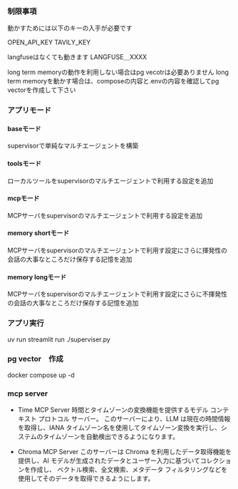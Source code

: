 ### 制限事項

動かすためには以下のキーの入手が必要です

OPEN_API_KEY
TAVILY_KEY

langfuseはなくても動きます
LANGFUSE＿XXXX

long term memoryの動作を利用しない場合はpg vecotrは必要ありません
long term memoryを動かす場合は、composeの内容と.envの内容を確認してpg vectorを作成して下さい

### アプリモード

#### baseモード
supervisorで単純なマルチエージェントを構築

#### toolsモード
ローカルツールをsupervisorのマルチエージェントで利用する設定を追加

#### mcpモード
MCPサーバをsupervisorのマルチエージェントで利用する設定を追加

#### memory shortモード
MCPサーバをsupervisorのマルチエージェントで利用す設定にさらに揮発性の会話の大事なところだけ保存する記憶を追加

#### memory longモード
MCPサーバをsupervisorのマルチエージェントで利用す設定にさらに不揮発性の会話の大事なところだけ保存する記憶を追加

### アプリ実行 
uv run streamlit run ./superviser.py 

### pg vector　作成
docker compose up -d

### mcp server

- Time MCP Server
時間とタイムゾーンの変換機能を提供するモデル コンテキスト プロトコル サーバー。
このサーバーにより、LLM は現在の時間情報を取得し、IANA タイムゾーン名を使用してタイムゾーン変換を実行し、システムのタイムゾーンを自動検出できるようになります。

- Chroma MCP Server
このサーバーは Chroma を利用したデータ取得機能を提供し、AI モデルが生成されたデータとユーザー入力に基づいてコレクションを作成し、
ベクトル検索、全文検索、メタデータ フィルタリングなどを使用してそのデータを取得できるようにします。
